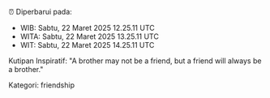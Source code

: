 ⏰ Diperbarui pada:
- WIB: Sabtu, 22 Maret 2025 12.25.11 UTC
- WITA: Sabtu, 22 Maret 2025 13.25.11 UTC
- WIT: Sabtu, 22 Maret 2025 14.25.11 UTC

Kutipan Inspiratif:
"A brother may not be a friend, but a friend will always be a brother."


Kategori: friendship

